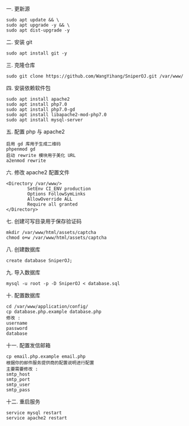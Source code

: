 一. 更新源
```
sudo apt update && \
sudo apt upgrade -y && \
sudo apt dist-upgrade -y
```

二. 安装 git 
```
sudo apt install git -y
```

三. 克隆仓库
```
sudo git clone https://github.com/WangYihang/SniperOJ.git /var/www/
```

四. 安装依赖软件包
```
sudo apt install apache2
sudo apt install php7.0
sudo apt install php7.0-gd
sudo apt install libapache2-mod-php7.0
sudo apt install mysql-server
```

五. 配置 php 与 apache2
```
启用 gd 库用于生成二维码
phpenmod gd
启动 rewrite 模块用于美化 URL
a2enmod rewrite
```

六. 修改 apache2 配置文件
```
<Directory /var/www/>
        SetEnv CI_ENV production
        Options FollowSymLinks
        AllowOverride ALL
        Require all granted
</Directory>
```

七. 创建可写目录用于保存验证码
```
mkdir /var/www/html/assets/captcha
chmod o+w /var/www/html/assets/captcha
```

八. 创建数据库
```
create database SniperOJ;
```

九. 导入数据库
```
mysql -u root -p -D SniperOJ < database.sql
```

十. 配置数据库
```
cd /var/www/application/config/
cp database.php.example database.php
修改 : 
username
password
database
```

十一. 配置发信邮箱
```
cp email.php.example email.php
根据你的邮件服务提供商的配置说明进行配置
主要需要修改 : 
smtp_host
smtp_port
smtp_user
smtp_pass
```

十二. 重启服务
```
service mysql restart
service apache2 restart
```

